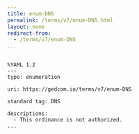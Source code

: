 ```yaml
---
title: enum-DNS
permalink: /terms/v7/enum-DNS.html
layout: none
redirect-from:
  - /terms/v7/enum-DNS
...
```


```

%YAML 1.2
---
type: enumeration

uri: https://gedcom.io/terms/v7/enum-DNS

standard tag: DNS

descriptions:
  - This ordinance is not authorized.
...

```
